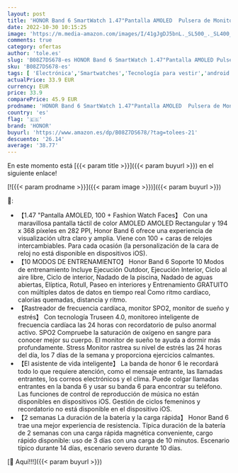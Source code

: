 ```yaml
---
layout: post
title: 'HONOR Band 6 SmartWatch 1.47"Pantalla AMOLED  Pulsera de Monitor de Ritmo cardíaco SPO2  Pedómetro  Rastreador de Actividad de natación a Prueba de Agua 5ATM para Android iOS  Negro'
date: 2022-10-30 10:15:25
image: 'https://m.media-amazon.com/images/I/41gJgDJ5bnL._SL500_._SL400_.jpg'
comments: true
category: ofertas
author: 'tole.es'
slug: 'B08Z7DS678-es HONOR Band 6 SmartWatch 1.47"Pantalla AMOLED Pulsera de...'
sku: 'B08Z7DS678-es'
tags: [ 'Electrónica','Smartwatches','Tecnología para vestir','android','honor','🇪🇸', ]
actualPrice: 33.9 EUR
currency: EUR
price: 33.9
comparePrice: 45.9 EUR
prodname: 'HONOR Band 6 SmartWatch 1.47"Pantalla AMOLED  Pulsera de Monitor de Ritmo cardíaco SPO2  Pedómetro  Rastreador de Actividad de natación a Prueba de Agua 5ATM para Android iOS  Negro'
country: 'es'
flag: '🇪🇸'
brand: 'HONOR'
buyurl: 'https://www.amazon.es/dp/B08Z7DS678/?tag=tolees-21'
descuento: '26.14'
average: '38.77'
---
```


En este momento está [{{< param title >}}]({{< param buyurl >}}) en el siguiente enlace!

[![{{< param prodname >}}]({{< param image >}})]({{< param buyurl >}})

🔎:

- 【1.47 "Pantalla AMOLED, 100 + Fashion Watch Faces】 Con una maravillosa pantalla táctil de color AMOLED AMOLED Rectangular y 194 x 368 píxeles en 282 PPI, Honor Band 6 ofrece una experiencia de visualización ultra claro y amplia. Viene con 100 + caras de relojes intercambiables. Para cada ocasión (la personalización de la cara de reloj no está disponible en dispositivos iOS).
- 【10 MODOS DE ENTRENAMIENTO】 Honor Band 6 Soporte 10 Modos de entrenamiento Incluye Ejecución Outdoor, Ejecución Interior, Ciclo al aire libre, Ciclo de interior, Nadado de la piscina, Nadado de aguas abiertas, Elíptica, Rotull, Paseo en interiores y Entrenamiento GRATUITO con múltiples datos de datos en tiempo real Como ritmo cardíaco, calorías quemadas, distancia y ritmo.
- 【Rastreador de frecuencia cardíaca, monitor SPO2, monitor de sueño y estrés】 Con tecnología Truseen 4.0, monitoreo inteligente de frecuencia cardíaca las 24 horas con recordatorio de pulso anormal activo. SPO2 Compruebe la saturación de oxígeno en sangre para conocer mejor su cuerpo. El monitor de sueño te ayuda a dormir más profundamente. Stress Monitor rastrea su nivel de estrés las 24 horas del día, los 7 días de la semana y proporciona ejercicios calmantes.
- 【El asistente de vida inteligente】 La banda de honor 6 le recordará todo lo que requiere atención, como el mensaje entrante, las llamadas entrantes, los correos electrónicos y el clima. Puede colgar llamadas entrantes en la banda 6 y usar su banda 6 para encontrar su teléfono. Las funciones de control de reproducción de música no están disponibles en dispositivos iOS. Gestión de ciclos femeninos y recordatorio no está disponible en el dispositivo iOS.
- 【2 semanas La duración de la batería y la carga rápida】 Honor Band 6 trae una mejor experiencia de resistencia. Típica duración de la batería de 2 semanas con una carga rápida magnética conveniente, cargo rápido disponible: uso de 3 días con una carga de 10 minutos. Escenario típico durante 14 días, escenario severo durante 10 días.

[🛒 Aquí!!!]({{< param buyurl >}})
